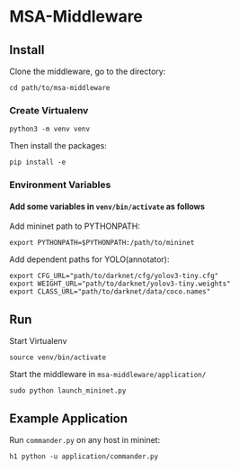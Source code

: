 # MSA-Middleware

## Install
Clone the middleware, go to the directory:
```
cd path/to/msa-middleware
```

### Create Virtualenv
```
python3 -m venv venv
```
Then install the packages:
```
pip install -e
``` 

### Environment Variables
#### Add some variables in `venv/bin/activate` as follows
Add mininet path to PYTHONPATH:
```
export PYTHONPATH=$PYTHONPATH:/path/to/mininet
```
Add dependent paths for YOLO(annotator):
```
export CFG_URL="path/to/darknet/cfg/yolov3-tiny.cfg"
export WEIGHT_URL="path/to/darknet/yolov3-tiny.weights"
export CLASS_URL="path/to/darknet/data/coco.names"
```

## Run
Start Virtualenv
```
source venv/bin/activate
```
Start the middleware in `msa-middleware/application/`
```
sudo python launch_mininet.py
```

## Example Application
Run `commander.py` on any host in mininet:
```
h1 python -u application/commander.py
```
